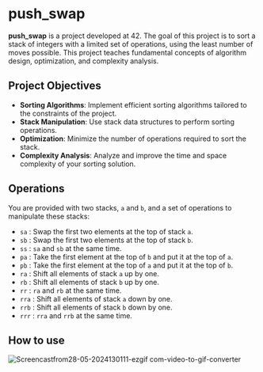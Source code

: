 # push_swap

**push_swap** is a project developed at 42. The goal of this project is to sort a stack of integers with a limited set of operations, using the least number of moves possible. This project teaches fundamental concepts of algorithm design, optimization, and complexity analysis.

## Project Objectives

- **Sorting Algorithms**: Implement efficient sorting algorithms tailored to the constraints of the project.
- **Stack Manipulation**: Use stack data structures to perform sorting operations.
- **Optimization**: Minimize the number of operations required to sort the stack.
- **Complexity Analysis**: Analyze and improve the time and space complexity of your sorting solution.

## Operations

You are provided with two stacks, `a` and `b`, and a set of operations to manipulate these stacks:

- `sa` : Swap the first two elements at the top of stack `a`.
- `sb` : Swap the first two elements at the top of stack `b`.
- `ss` : `sa` and `sb` at the same time.
- `pa` : Take the first element at the top of `b` and put it at the top of `a`.
- `pb` : Take the first element at the top of `a` and put it at the top of `b`.
- `ra` : Shift all elements of stack `a` up by one.
- `rb` : Shift all elements of stack `b` up by one.
- `rr` : `ra` and `rb` at the same time.
- `rra` : Shift all elements of stack `a` down by one.
- `rrb` : Shift all elements of stack `b` down by one.
- `rrr` : `rra` and `rrb` at the same time.

## How to use
![Screencastfrom28-05-2024130111-ezgif com-video-to-gif-converter](https://github.com/brunofmsilva11/Push_Swap/assets/117391049/e1f9c1f8-def4-4d1c-ab03-4f818228244b)



